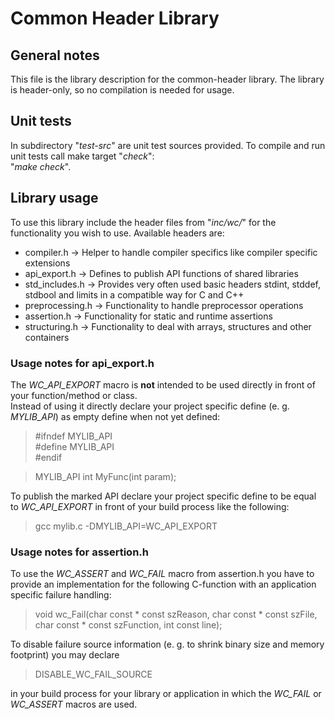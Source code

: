 # Common Header Library
## General notes
This file is the library description for the common-header library. The library is header-only, so no compilation is needed for usage.

## Unit tests
In subdirectory "*test-src*" are unit test sources provided. To compile and run unit tests call make target "*check*":  
"*make check*".

## Library usage
To use this library include the header files from "*inc/wc/*" for the functionality you wish to use. Available headers are:
- compiler.h        -> Helper to handle compiler specifics like compiler specific extensions
- api_export.h      -> Defines to publish API functions of shared libraries
- std_includes.h    -> Provides very often used basic headers stdint, stddef, stdbool and limits in a compatible way for C and C++
- preprocessing.h   -> Functionality to handle preprocessor operations
- assertion.h       -> Functionality for static and runtime assertions
- structuring.h     -> Functionality to deal with arrays, structures and other containers

### Usage notes for api_export.h
The *WC_API_EXPORT* macro is **not** intended to be used directly in front of your function/method or class.  
Instead of using it directly declare your project specific define (e. g. *MYLIB_API*) as empty define when not yet defined:

> \#ifndef MYLIB\_API  
> \#define MYLIB\_API  
> \#endif

> MYLIB\_API int MyFunc(int param);

To publish the marked API declare your project specific define to be equal to *WC_API_EXPORT* in front of your build process like the following:

> gcc mylib.c -DMYLIB\_API=WC\_API\_EXPORT

### Usage notes for assertion.h
To use the *WC_ASSERT* and *WC_FAIL* macro from assertion.h you have to provide an implementation for the following C-function with an application specific failure handling:

> void wc_Fail(char const \* const szReason, char const \* const szFile, char const \* const szFunction, int const line);

To disable failure source information (e. g. to shrink binary size and memory footprint) you may declare

> DISABLE\_WC\_FAIL\_SOURCE

in your build process for your library or application in which the *WC_FAIL* or *WC_ASSERT* macros are used.
